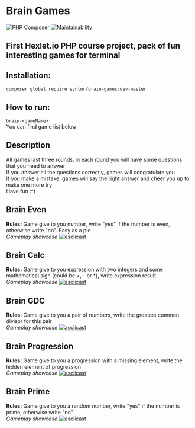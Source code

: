 # Brain Games
![PHP Composer](https://github.com/svntmr/php-project-lvl1/workflows/PHP%20Composer/badge.svg?branch=master&event=push) [![Maintainability](https://api.codeclimate.com/v1/badges/0cb49ecb5cc457282e8a/maintainability)](https://codeclimate.com/github/svntmr/php-project-lvl1/maintainability)    
   
## First Hexlet.io PHP course project, pack of ~~fun~~ interesting games for terminal    
## Installation: 
`composer global require svntmr/brain-games:dev-master`
## How to run: 
`brain-<gameName>`   
You can find game list below 
## Description 
All games last three rounds, in each round you will have some questions that you need to answer   
If you answer all the questions correctly, games will congratulate you    
If you make a mistake, games will say the right answer and cheer you up to make one more try   
Have fun :^)
  
## Brain Even
**Rules:** Game give to you number, write "yes" if the number is even, otherwise write "no". Easy as a pie   
*Gameplay showcase*
[![asciicast](https://asciinema.org/a/tUw9Zd1HfIm7KqhIVhOP1INf2.svg)](https://asciinema.org/a/tUw9Zd1HfIm7KqhIVhOP1INf2)
## Brain Calc
**Rules:** Game give to you expression with two integers and some mathematical sign (could be +, - or *), write expression result   
*Gameplay showcase*
[![asciicast](https://asciinema.org/a/gFwhFKUQdczmXtZQFbqd43cAN.svg)](https://asciinema.org/a/gFwhFKUQdczmXtZQFbqd43cAN)
## Brain GDC
**Rules:** Game give to you a pair of numbers, write the greatest common divisor for this pair   
*Gameplay showcase*
[![asciicast](https://asciinema.org/a/8YcplJpcsiU0aJnpdbe8sCD3O.svg)](https://asciinema.org/a/8YcplJpcsiU0aJnpdbe8sCD3O)
## Brain Progression
**Rules:** Game give to you a progression with a missing element, write the hidden element of progression   
*Gameplay showcase*
[![asciicast](https://asciinema.org/a/Ni19LxanYMrBcOvUVWVEaZHP8.svg)](https://asciinema.org/a/Ni19LxanYMrBcOvUVWVEaZHP8)
## Brain Prime
**Rules:** Game give to you a random number, write "yes" if the number is prime, otherwise write "no"   
*Gameplay showcase*
[![asciicast](https://asciinema.org/a/mZwEQLv8VZoWSl1djqZzhFuoK.svg)](https://asciinema.org/a/mZwEQLv8VZoWSl1djqZzhFuoK)